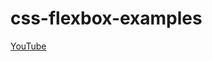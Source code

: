 # css-flexbox-examples

[YouTube](https://www.youtube.com/playlist?list=PLsH49xyoFb-mwJowWzqOCurhc29nbfFHg)

